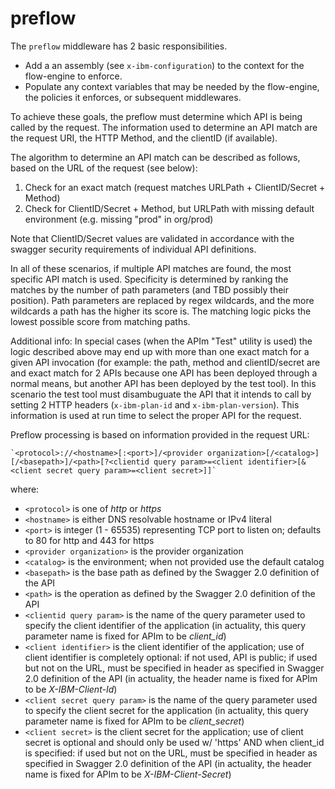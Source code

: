 # preflow

The `preflow` middleware has 2 basic responsibilities.

- Add a an assembly (see `x-ibm-configuration`) to the context for the flow-engine to enforce.
- Populate any context variables that may be needed by the flow-engine, the policies it enforces, or subsequent middlewares.

To achieve these goals, the preflow must determine which API is being called by the request. The information used to determine an API match are the request URI, the HTTP Method, and the clientID (if available).

The algorithm to determine an API match can be described as follows, based on the URL of the request (see below):

1. Check for an exact match (request matches URLPath + ClientID/Secret + Method)
1. Check for ClientID/Secret + Method, but URLPath with missing default environment (e.g. missing "prod" in org/prod)

Note that ClientID/Secret values are validated in accordance with the swagger security requirements of individual API definitions.

In all of these scenarios, if multiple API matches are found, the most specific API match is used. Specificity is determined by ranking the matches by the number of path parameters (and TBD possibly their position).
Path parameters are replaced by regex wildcards, and the more wildcards a path has the higher its score is. The matching logic picks the lowest possible score from matching paths.

Additional info:
In special cases (when the APIm "Test" utility is used) the logic described above may end up with more than one exact match for a given API invocation (for example: the path, method and clientID/secret are and exact match for 2 APIs because one API has been deployed through a normal means, but another API has been deployed by the test tool). In this scenario the test tool must disambuguate the API that it intends to call by setting 2 HTTP headers (`x-ibm-plan-id` and `x-ibm-plan-version`). This information is used at run time to select the proper API for the request.


Preflow processing is based on information provided in the request URL:

    `<protocol>://<hostname>[:<port>]/<provider organization>[/<catalog>][/<basepath>]/<path>[?<clientid query param>=<client identifier>[&<client secret query param>=<client secret>]]`

where:

   - `<protocol>` is one of *http* or *https*
   - `<hostname>` is either DNS resolvable hostname or IPv4 literal
   - `<port>` is integer (1 - 65535) representing TCP port to listen on; defaults to 80 for http and 443 for https
   - `<provider organization>` is the provider organization
   - `<catalog>` is the environment; when not provided use the default catalog
   - `<basepath>` is the base path as defined by the Swagger 2.0 definition of the API
   - `<path>` is the operation as defined by the Swagger 2.0 definition of the API
   - `<clientid query param>` is the name of the query parameter used to specify the client identifier of the application (in actuality, this query parameter name is fixed for APIm to be *client_id*)
   - `<client identifier>` is the client identifier of the application; use of client identifier is completely optional: if not used, API is public; if used but not on the URL, must be specified in header as specified in Swagger 2.0 definition of the API (in actuality, the header name is fixed for APIm to be *X-IBM-Client-Id*)
   - `<client secret query param>` is the name of the query parameter used to specify the client secret for the application (in actuality, this query parameter name is fixed for APIm to be *client_secret*)
   - `<client secret>` is the client secret for the application; use of client secret is optional and should only be used w/ 'https' AND when client_id is specified: if used but not on the URL, must be specified in header as specified in Swagger 2.0 definition of the API  (in actuality, the header name is fixed for APIm to be *X-IBM-Client-Secret*)


